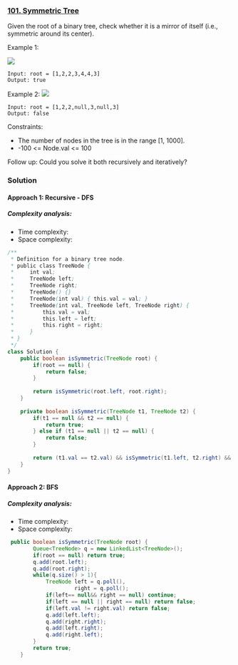 ### [101. Symmetric Tree](https://leetcode.com/problems/symmetric-tree/)

Given the root of a binary tree, check whether it is a mirror of itself (i.e., symmetric around its center).

 

Example 1:

![](https://assets.leetcode.com/uploads/2021/02/19/symtree1.jpg)
```
Input: root = [1,2,2,3,4,4,3]
Output: true
```
Example 2:
![](https://assets.leetcode.com/uploads/2021/02/19/symtree2.jpg)
```
Input: root = [1,2,2,null,3,null,3]
Output: false
```

Constraints:

- The number of nodes in the tree is in the range [1, 1000].
- -100 <= Node.val <= 100
 

Follow up: Could you solve it both recursively and iteratively?

### Solution

#### Approach 1: Recursive - DFS

##### Complexity analysis:
- Time complexity:
- Space complexity:

```java
/**
 * Definition for a binary tree node.
 * public class TreeNode {
 *     int val;
 *     TreeNode left;
 *     TreeNode right;
 *     TreeNode() {}
 *     TreeNode(int val) { this.val = val; }
 *     TreeNode(int val, TreeNode left, TreeNode right) {
 *         this.val = val;
 *         this.left = left;
 *         this.right = right;
 *     }
 * }
 */
class Solution {
    public boolean isSymmetric(TreeNode root) {
        if(root == null) {
            return false;
        }
        
        return isSymmetric(root.left, root.right);
    }
    
    private boolean isSymmetric(TreeNode t1, TreeNode t2) {
        if(t1 == null && t2 == null) {
            return true;
        } else if (t1 == null || t2 == null) {
            return false;
        }
        
        return (t1.val == t2.val) && isSymmetric(t1.left, t2.right) && isSymmetric(t1.right, t2.left);
    }
}
```

#### Approach 2: BFS

##### Complexity analysis:
- Time complexity:
- Space complexity:

```java
 public boolean isSymmetric(TreeNode root) {
        Queue<TreeNode> q = new LinkedList<TreeNode>();
        if(root == null) return true;
        q.add(root.left);
        q.add(root.right);
        while(q.size() > 1){
            TreeNode left = q.poll(),
                     right = q.poll();
            if(left== null&& right == null) continue;
            if(left == null || right == null) return false;
            if(left.val != right.val) return false;
            q.add(left.left);
            q.add(right.right);
            q.add(left.right);
            q.add(right.left);            
        }
        return true;
    }
```


